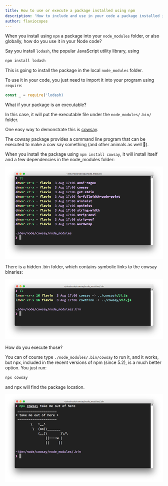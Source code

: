 ```yaml
---
title: How to use or execute a package installed using npm
description: 'How to include and use in your code a package installed in your node_modules folder'
author: flaviocopes
---
```


When you install using `npm` a package into your `node_modules` folder, or also globally, how do you use it in your Node code?

Say you install `lodash`, the popular JavaScript utility library, using

```bash
npm install lodash
```

This is going to install the package in the local `node_modules` folder.

To use it in your code, you just need to import it into your program using `require`:

```js
const _ = require('lodash)
```

What if your package is an executable?

In this case, it will put the executable file under the `node_modules/.bin/` folder.

One easy way to demonstrate this is [cowsay](https://www.npmjs.com/package/cowsay).

The cowsay package provides a command line program that can be executed to make a cow say something (and other animals as well 🦊).

When you install the package using `npm install cowsay`, it will install itself and a few dependencies in the node_modules folder:

![The node_modules folder content](node_modules-content.png)

There is a hidden .bin folder, which contains symbolic links to the cowsay binaries:

![The binary files](binary-files.png)

How do you execute those?

You can of course type `./node_modules/.bin/cowsay` to run it, and it works, but npx, included in the recent versions of npm (since 5.2), is a much better option. You just run:

```sh
npx cowsay
```

and npx will find the package location.

![Cow says something](cow-say.png)
